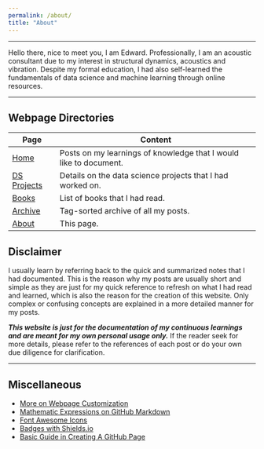 ```yaml
---
permalink: /about/
title: "About"
---
```


---
Hello there, nice to meet you, I am Edward. Professionally, I am an acoustic consultant due to my interest in structural dynamics, acoustics and vibration. Despite my formal education, I had also self-learned the fundamentals of data science and machine learning through online resources.

---
## Webpage Directories

| Page | Content |
|------|---------|
| [Home](https://edwardloo.github.io) | Posts on my learnings of knowledge that I would like to document. |
| [DS Projects](https://edwardloo.github.io/projects/) | Details on the data science projects that I had worked on. |
| [Books](https://edwardloo.github.io/books/) | List of books that I had read. |
| [Archive](https://edwardloo.github.io/tags/) | Tag-sorted archive of all my posts. |
| [About](https://edwardloo.github.io/about/) | This page. |

## Disclaimer
I usually learn by referring back to the quick and summarized notes that I had documented. This is the reason why my posts are usually short and simple as they are just for my quick reference to refresh on what I had read and learned, which is also the reason for the creation of this website. Only complex or confusing concepts are explained in a more detailed manner for my posts. 

***This website is just for the documentation of my continuous learnings and are meant for my own personal usage only.*** If the reader seek for more details, please refer to the references of each post or do your own due diligence for clarification.

---
## Miscellaneous

- [More on Webpage Customization](https://mmistakes.github.io/minimal-mistakes/docs/quick-start-guide/)
- [Mathematic Expressions on GitHub Markdown](https://latex.codecogs.com/eqneditor/editor.php)
- [Font Awesome Icons](https://fontawesome.com/icons?d=gallery)
- [Badges with Shields.io](https://shields.io/)
- [Basic Guide in Creating A GitHub Page](https://chriskhanhtran.github.io/_posts/2020-01-13-portfolio-tutorial/)
